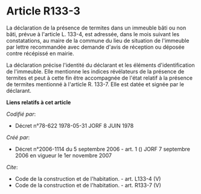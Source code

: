 # Article R133-3

La déclaration de la présence de termites dans un immeuble bâti ou non bâti, prévue à l'article L. 133-4, est adressée, dans
le mois suivant les constatations, au maire de la commune du lieu de situation de l'immeuble par lettre recommandée avec
demande d'avis de réception ou déposée contre récépissé en mairie. 

La déclaration précise l'identité du déclarant et les éléments d'identification de l'immeuble. Elle mentionne les indices
révélateurs de la présence de termites et peut à cette fin être accompagnée de l'état relatif à la présence de termites
mentionné à l'article R. 133-7. Elle est datée et signée par le déclarant.

**Liens relatifs à cet article**

_Codifié par_:

  - Décret n°78-622 1978-05-31 JORF 8 JUIN 1978

_Créé par_:

  - Décret n°2006-1114 du 5 septembre 2006 - art. 1 () JORF 7 septembre 2006 en vigueur le 1er novembre 2007

_Cite_:

  - Code de la construction et de l'habitation. - art. L133-4 (V)
  - Code de la construction et de l'habitation. - art. R133-7 (V)
